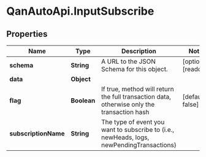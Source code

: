 # QanAutoApi.InputSubscribe

## Properties

Name | Type | Description | Notes
------------ | ------------- | ------------- | -------------
**schema** | **String** | A URL to the JSON Schema for this object. | [optional] [readonly] 
**data** | **Object** |  | 
**flag** | **Boolean** | If true, method will return the full transaction data, otherwise only the transaction hash | [default to false]
**subscriptionName** | **String** | The type of event you want to subscribe to (i.e., newHeads, logs, newPendingTransactions) | 


